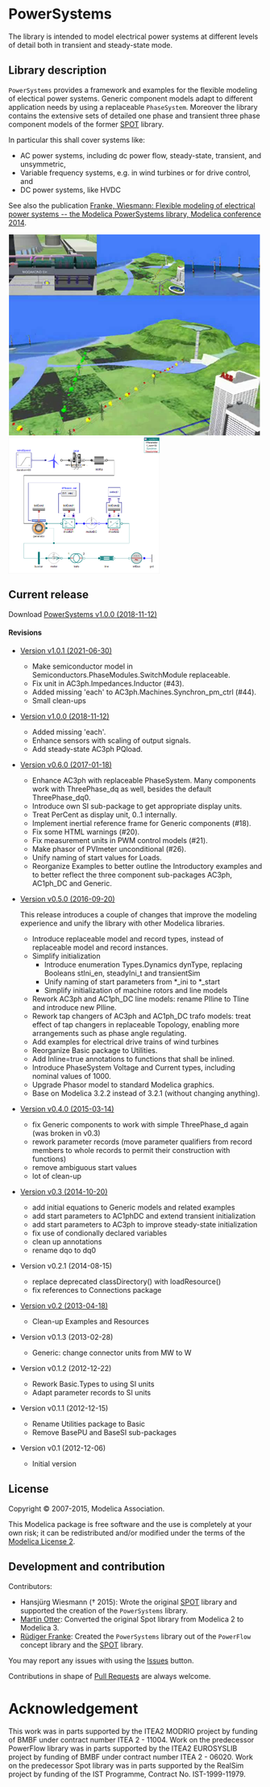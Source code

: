 # PowerSystems

The library is intended to model electrical power systems at different levels of detail both in transient and steady-state mode.

## Library description

`PowerSystems` provides a framework and examples for the flexible modeling of electical power systems. Generic component models adapt to different application needs by using a replaceable `PhaseSystem`. Moreover the library contains the extensive sets of detailed one phase and transient three phase component models of the former [SPOT](https://github.com/modelica-3rdparty/SPOT) library.

In particular this shall cover systems like:

 * AC power systems, including dc power flow, steady-state, transient, and unsymmetric,
 * Variable frequency systems, e.g. in wind turbines or for drive control, and
 * DC power systems, like HVDC

See also the publication [Franke, Wiesmann: Flexible modeling of electrical power systems -- the Modelica PowerSystems library, Modelica conference 2014](https://www.modelica.org/events/modelica2014/proceedings/html/submissions/ECP14096515_FrankeWiesmann.pdf).

<img src="PowerSystems/Examples/PowerWorld/Resources/PowerWorld.png" width="500">
<img src="PowerSystems/Examples/Wind/Resources/WindTurbine_DFIG.png" width="300" align="top">

## Current release

Download [PowerSystems v1.0.0 (2018-11-12)](../../archive/v1.0.0.zip)

#### Revisions

 * [Version v1.0.1  (2021-06-30)](../../archive/v1.0.1.zip)
   * Make semiconductor model in Semiconductors.PhaseModules.SwitchModule replaceable.
   * Fix unit in AC3ph.Impedances.Inductor (#43).
   * Added missing 'each' to AC3ph.Machines.Synchron_pm_ctrl (#44).
   * Small clean-ups

 * [Version v1.0.0  (2018-11-12)](../../archive/v1.0.0.zip)
   * Added missing 'each'.
   * Enhance sensors with scaling of output signals.
   * Add steady-state AC3ph PQload.

 * [Version v0.6.0  (2017-01-18)](../../archive/v0.6.0.zip)
   * Enhance AC3ph with replaceable PhaseSystem.
     Many components work with ThreePhase_dq as well, besides the default ThreePhase_dq0.
   * Introduce own SI sub-package to get appropriate display units.
   * Treat PerCent as display unit, 0..1 internally.
   * Implement inertial reference frame for Generic components (#18).
   * Fix some HTML warnings (#20).
   * Fix measurement units in PWM control models (#21).
   * Make phasor of PVImeter unconditional (#26).
   * Unify naming of start values for Loads.
   * Reorganize Examples to better outline the Introductory examples and
     to better reflect the three component sub-packages AC3ph, AC1ph_DC and Generic.

 * [Version v0.5.0  (2016-09-20)](../../archive/v0.5.0.zip)

   This release introduces a couple of changes that improve the modeling experience
   and unify the library with other Modelica libraries.
   * Introduce replaceable model and record types, instead of replaceable
     model and record instances.
   * Simplify initialization
     * Introduce enumeration Types.Dynamics dynType, replacing Booleans stIni_en, steadyIni_t and transientSim
     * Unify naming of start parameters from *_ini to *_start
     * Simplify initialization of machine rotors and line models
   * Rework AC3ph and AC1ph_DC line models: rename PIline to Tline and introduce new PIline.
   * Rework tap changers of AC3ph and AC1ph_DC trafo models: treat effect of tap changers in replaceable Topology, enabling more arrangements such as phase angle regulating.
   * Add examples for electrical drive trains of wind turbines
   * Reorganize Basic package to Utilities.
   * Add Inline=true annotations to functions that shall be inlined.
   * Introduce PhaseSystem Voltage and Current types, including nominal values of 1000.
   * Upgrade Phasor model to standard Modelica graphics.
   * Base on Modelica 3.2.2 instead of 3.2.1 (without changing anything).

 * [Version v0.4.0  (2015-03-14)](../../archive/v0.4.0.zip)
   * fix Generic components to work with simple ThreePhase_d again (was broken in v0.3)
   * rework parameter records (move parameter qualifiers from record members to whole records to permit their construction with functions)
   * remove ambiguous start values
   * lot of clean-up

 * [Version v0.3  (2014-10-20)](../../archive/v0.3.zip)
   * add initial equations to Generic models and related examples
   * add start parameters to AC1phDC and extend transient initialization
   * add start parameters to AC3ph to improve steady-state initialization
   * fix use of condionally declared variables
   * clean up annotations
   * rename dqo to dq0

 * Version v0.2.1  (2014-08-15)
   * replace deprecated classDirectory() with loadResource()
   * fix references to Connections package

 * [Version v0.2 (2013-04-18)](../../archive/v0.2.zip)
   * Clean-up Examples and Resources

 * Version v0.1.3  (2013-02-28)
   * Generic: change connector units from MW to W

 * Version v0.1.2  (2012-12-22)
   * Rework Basic.Types to using SI units
   * Adapt parameter records to SI units

 * Version v0.1.1 (2012-12-15)
   * Rename Utilities package to Basic
   * Remove BasePU and BaseSI sub-packages

 * Version v0.1 (2012-12-06)
   * Initial version

## License

Copyright &copy; 2007-2015, Modelica Association.

This Modelica package is free software and the use is completely at your own risk;
it can be redistributed and/or modified under the terms of the [Modelica License 2](https://modelica.org/licenses/ModelicaLicense2).

## Development and contribution

Contributors:

 * Hansj&uuml;rg Wiesmann (&dagger; 2015): Wrote the original [SPOT](https://github.com/modelica-3rdparty/SPOT) library and supported the creation of the `PowerSystems` library.
 * [Martin Otter](http://www.robotic.dlr.de/Martin.Otter): Converted the original Spot library from Modelica 2 to Modelica 3.
 * [R&uuml;diger Franke](mailto:Ruediger.Franke@de.abb.com): Created the `PowerSystems` library out of the `PowerFlow` concept library and the [SPOT](https://github.com/modelica-3rdparty/SPOT) library.

You may report any issues with using the [Issues](../../issues) button.

Contributions in shape of [Pull Requests](../../pulls) are always welcome.

# Acknowledgement

This work was in parts supported by the ITEA2 MODRIO project by funding of BMBF under contract number ITEA 2 - 11004. Work on the predecessor PowerFlow library was in parts supported by the ITEA2 EUROSYSLIB project by funding of BMBF under contract number ITEA 2 - 06020. Work on the predecessor Spot library was in parts supported by the RealSim project by funding of the IST Programme, Contract No. IST-1999-11979.

